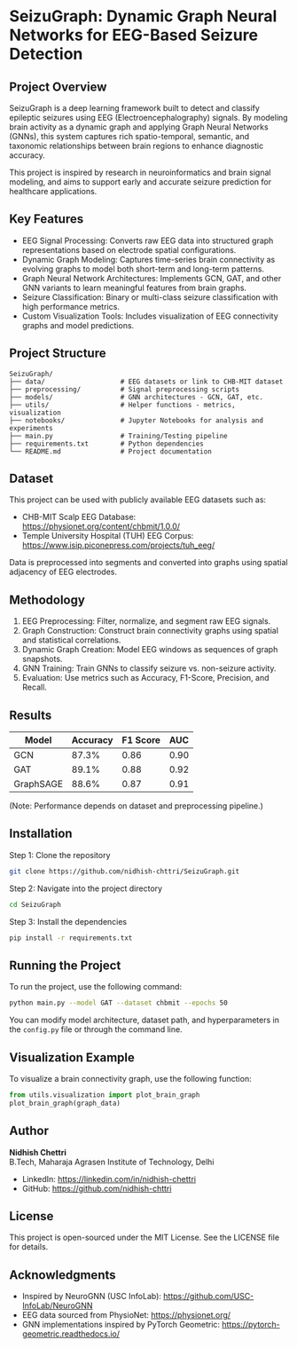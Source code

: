 # SeizuGraph: Dynamic Graph Neural Networks for EEG-Based Seizure Detection

## Project Overview

SeizuGraph is a deep learning framework built to detect and classify epileptic seizures using EEG (Electroencephalography) signals. By modeling brain activity as a dynamic graph and applying Graph Neural Networks (GNNs), this system captures rich spatio-temporal, semantic, and taxonomic relationships between brain regions to enhance diagnostic accuracy.

This project is inspired by research in neuroinformatics and brain signal modeling, and aims to support early and accurate seizure prediction for healthcare applications.

## Key Features

- EEG Signal Processing: Converts raw EEG data into structured graph representations based on electrode spatial configurations.
- Dynamic Graph Modeling: Captures time-series brain connectivity as evolving graphs to model both short-term and long-term patterns.
- Graph Neural Network Architectures: Implements GCN, GAT, and other GNN variants to learn meaningful features from brain graphs.
- Seizure Classification: Binary or multi-class seizure classification with high performance metrics.
- Custom Visualization Tools: Includes visualization of EEG connectivity graphs and model predictions.

## Project Structure

```
SeizuGraph/
├── data/                   # EEG datasets or link to CHB-MIT dataset  
├── preprocessing/          # Signal preprocessing scripts  
├── models/                 # GNN architectures - GCN, GAT, etc.  
├── utils/                  # Helper functions - metrics, visualization  
├── notebooks/              # Jupyter Notebooks for analysis and experiments  
├── main.py                 # Training/Testing pipeline  
├── requirements.txt        # Python dependencies  
└── README.md               # Project documentation
```

## Dataset

This project can be used with publicly available EEG datasets such as:

- CHB-MIT Scalp EEG Database: https://physionet.org/content/chbmit/1.0.0/
- Temple University Hospital (TUH) EEG Corpus: https://www.isip.piconepress.com/projects/tuh_eeg/

Data is preprocessed into segments and converted into graphs using spatial adjacency of EEG electrodes.

## Methodology

1. EEG Preprocessing: Filter, normalize, and segment raw EEG signals.  
2. Graph Construction: Construct brain connectivity graphs using spatial and statistical correlations.  
3. Dynamic Graph Creation: Model EEG windows as sequences of graph snapshots.  
4. GNN Training: Train GNNs to classify seizure vs. non-seizure activity.  
5. Evaluation: Use metrics such as Accuracy, F1-Score, Precision, and Recall.

## Results

| Model       | Accuracy | F1 Score | AUC  |
|-------------|----------|----------|------|
| GCN         | 87.3%    | 0.86     | 0.90 |
| GAT         | 89.1%    | 0.88     | 0.92 |
| GraphSAGE   | 88.6%    | 0.87     | 0.91 |

(Note: Performance depends on dataset and preprocessing pipeline.)

## Installation

Step 1: Clone the repository  
```bash
git clone https://github.com/nidhish-chttri/SeizuGraph.git
```

Step 2: Navigate into the project directory  
```bash
cd SeizuGraph
```

Step 3: Install the dependencies  
```bash
pip install -r requirements.txt
```

## Running the Project

To run the project, use the following command:  
```bash
python main.py --model GAT --dataset chbmit --epochs 50
```

You can modify model architecture, dataset path, and hyperparameters in the `config.py` file or through the command line.

## Visualization Example

To visualize a brain connectivity graph, use the following function:  
```python
from utils.visualization import plot_brain_graph  
plot_brain_graph(graph_data)
```

## Author

**Nidhish Chettri**  
B.Tech, Maharaja Agrasen Institute of Technology, Delhi  
- LinkedIn: https://linkedin.com/in/nidhish-chettri  
- GitHub: https://github.com/nidhish-chttri

## License

This project is open-sourced under the MIT License. See the LICENSE file for details.

## Acknowledgments

- Inspired by NeuroGNN (USC InfoLab): https://github.com/USC-InfoLab/NeuroGNN  
- EEG data sourced from PhysioNet: https://physionet.org/  
- GNN implementations inspired by PyTorch Geometric: https://pytorch-geometric.readthedocs.io/